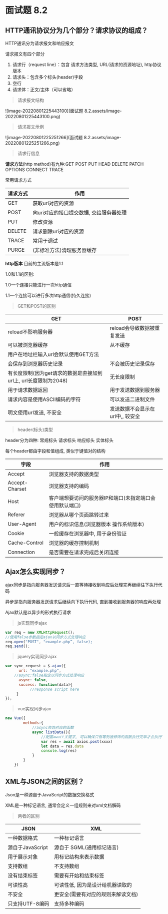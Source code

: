 # 面试题 8.2

## HTTP通讯协议分为几个部分？请求协议的组成？

HTTP通讯分为请求报文和响应报文

请求报文有四个部分

1. 请求行（request line）：包含 请求方法类型, URL(请求的资源地址), http协议版本
2. 请求头：包含多个标头(header)字段
3. 空行
4. 请求体：正文/主体（可以省略）

> 请求报文结构

![image-20220801225443100](面试题 8.2.assets/image-20220801225443100.png)

> 请求报文示例

![image-20220801225251266](面试题 8.2.assets/image-20220801225251266.png)

> 请求行信息

**请求方法**(http method)有九种:GET POST PUT HEAD DELETE PATCH OPTIONS CONNECT TRACE

常用请求方式

| 请求方式 | 作用                                    |
| -------- | --------------------------------------- |
| GET      | 获取uri对应的资源                       |
| POST     | 向uri对应的接口提交数据, 交给服务器处理 |
| PUT      | 修改资源                                |
| DELETE   | 请求删除uri对应的资源                   |
| TRACE    | 常用于调试                              |
| PURGE    | (非标准方法)清理服务器缓存              |

**http版本** 目前的主流版本是1.1

1.0和1.1的区别:

1.0一个连接只能进行一次http通信

1.1一个连接可以进行多次http通信(持久连接)

> GET和POST的区别

| GET                                                          | POST                             |
| ------------------------------------------------------------ | -------------------------------- |
| reload不影响服务器                                           | reload会导致数据被重复发送       |
| 可以被浏览器缓存                                             | 从不缓存                         |
| 用户在地址栏输入url会默认使用GET方法                         |                                  |
| 会保存到浏览器历史记录                                       | 不会被历史记录保存               |
| 有长度限制(因为get请求的数据是直接加到url上, url长度限制为2048) | 无长度限制                       |
| 用于请求数据返回                                             | 用于发送数据到服务器             |
| 请求内容是使用ASCII编码的字符                                | 可以发送二进制文件               |
| 明文使用url发送, 不安全                                      | 发送数据不会显示在url中,, 较安全 |

> header(标头)类型

header分为四种: 常规标头	 请求标头	响应标头	实体标头

每个header都由字段和值组成, 类似于键值对的结构

| 字段           | 作用                                                     |
| -------------- | -------------------------------------------------------- |
| Accept         | 浏览器支持的数据类型                                     |
| Accept-Charset | 浏览器支持的编码                                         |
| Host           | 客户端想要访问的服务器IP和端口(未指定端口会使用默认端口) |
| Referer        | 浏览器从哪个页面跳转过来                                 |
| User-Agent     | 用户的标识信息(浏览器版本 操作系统版本)                  |
| Cookie         | 一般缓存在浏览器中, 用于身份验证                         |
| Cache-Control  | 浏览器的缓存控制机制                                     |
| Connection     | 是否需要在请求完成后关闭连接                             |

## Ajax怎么实现同步？

ajax同步是指向服务器发送请求后一直等待接收到响应后处理完再继续往下执行代码

异步是指向服务器发送请求后继续向下执行代码, 直到接收到服务器的响应再处理

Ajax默认是以异步的形式执行请求

> js实现同步ajax

```js
var req = new XMLHttpRequest();  
//使用false参数指定ajax以同步方式处理响应
req.open("POST", "example.php”, false); 
req.send();
```

> jquery实现同步ajax

```js
var sync_request = $.ajax({
      url: "example.php",
    //async:false指定以同步方式处理响应
      async: false,
      success: function(data){
           //response script here
     }
});
```

> vue实现同步ajax

```js
new Vue({
		methods:{
            //async修饰对应的函数
			async listData(){
                //配置await关键字, 可以确保只有等到被修饰的函数执行完毕才会执行下一步
				var res = await axios.post(xxxx)
                let data = res.data
				console.log(res)
			}
		}
	})
```

## XML与JSON之间的区别？

Json是一种源自于JavaScript的数据交换格式

XML是一种标记语言, 通常会定义一组规则来对xml文档解码

> 两者的区别

| JSON             | XML                                |
| ---------------- | ---------------------------------- |
| 一种数据格式     | 一种标记语言                       |
| 源自于JavaScript | 源自于 SGML(通用标记语言)          |
| 用于展示对象     | 用标记结构来表示数据               |
| 支持数组         | 不支持数组                         |
| 没有结束标签     | 需要有开始和结束标签               |
| 可读性高         | 可读性低, 因为是设计给机器读取的   |
| 不安全           | 更安全(需要有对应的规则来解读文档) |
| 只支持UTF-8编码  | 支持多种编码                       |

